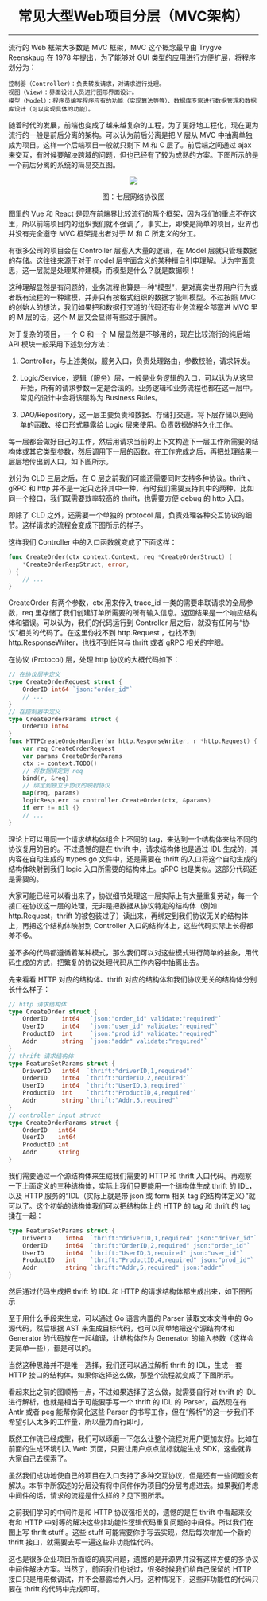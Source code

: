 <center><h1>常见大型Web项目分层（MVC架构）</h1></center>

---

流行的 Web 框架大多数是 MVC 框架，MVC 这个概念最早由 Trygve Reenskaug 在 1978 年提出，为了能够对 GUI 类型的应用进行方便扩展，将程序划分为：

```
控制器（Controller）：负责转发请求，对请求进行处理。
视图（View）：界面设计人员进行图形界面设计。
模型（Model）：程序员编写程序应有的功能（实现算法等等）、数据库专家进行数据管理和数据库设计（可以实现具体的功能）。
```

随着时代的发展，前端也变成了越来越复杂的工程，为了更好地工程化，现在更为流行的一般是前后分离的架构。可以认为前后分离是把 V 层从 MVC 中抽离单独成为项目。这样一个后端项目一般就只剩下 M 和 C 层了。前后端之间通过 ajax 来交互，有时候要解决跨域的问题，但也已经有了较为成熟的方案。下图所示的是一个前后分离的系统的简易交互图。

<div align=center> 
    <img src="img/10-网络编程/17-常见大型Web项目分层（MVC架构）/简易交互图.gif"/> 
    <p>图：七层网络协议图</p>
</div>

图里的 Vue 和 React 是现在前端界比较流行的两个框架，因为我们的重点不在这里，所以前端项目内的组织我们就不强调了。事实上，即使是简单的项目，业界也并没有完全遵守 MVC 框架提出者对于 M 和 C 所定义的分工。

有很多公司的项目会在 Controller 层塞入大量的逻辑，在 Model 层就只管理数据的存储。这往往来源于对于 model 层字面含义的某种擅自引申理解。认为字面意思，这一层就是处理某种建模，而模型是什么？就是数据呗！

这种理解显然是有问题的，业务流程也算是一种“模型”，是对真实世界用户行为或者既有流程的一种建模，并非只有按格式组织的数据才能叫模型。不过按照 MVC 的创始人的想法，我们如果把和数据打交道的代码还有业务流程全部塞进 MVC 里的 M 层的话，这个 M 层又会显得有些过于臃肿。

对于复杂的项目，一个 C 和一个 M 层显然是不够用的，现在比较流行的纯后端 API 模块一般采用下述划分方法：

1. Controller，与上述类似，服务入口，负责处理路由，参数校验，请求转发。

2. Logic/Service，逻辑（服务）层，一般是业务逻辑的入口，可以认为从这里开始，所有的请求参数一定是合法的。业务逻辑和业务流程也都在这一层中。常见的设计中会将该层称为 Business Rules。

3. DAO/Repository，这一层主要负责和数据、存储打交道。将下层存储以更简单的函数、接口形式暴露给 Logic 层来使用。负责数据的持久化工作。

每一层都会做好自己的工作，然后用请求当前的上下文构造下一层工作所需要的结构体或其它类型参数，然后调用下一层的函数。在工作完成之后，再把处理结果一层层地传出到入口，如下图所示。

划分为 CLD 三层之后，在 C 层之前我们可能还需要同时支持多种协议。thrift 、gRPC 和 http 并不是一定只选择其中一种，有时我们需要支持其中的两种，比如同一个接口，我们既需要效率较高的 thrift，也需要方便 debug 的 http 入口。

即除了 CLD 之外，还需要一个单独的 protocol 层，负责处理各种交互协议的细节。这样请求的流程会变成下图所示的样子。

这样我们 Controller 中的入口函数就变成了下面这样：

```go
func CreateOrder(ctx context.Context, req *CreateOrderStruct) (
    *CreateOrderRespStruct, error,
) {
    // ...
}
```

CreateOrder 有两个参数，ctx 用来传入 trace_id 一类的需要串联请求的全局参数，req 里存储了我们创建订单所需要的所有输入信息。返回结果是一个响应结构体和错误。可以认为，我们的代码运行到 Controller 层之后，就没有任何与“协议”相关的代码了。在这里你找不到 http.Request ，也找不到 http.ResponseWriter，也找不到任何与 thrift 或者 gRPC 相关的字眼。

在协议 (Protocol) 层，处理 http 协议的大概代码如下：

```go
// 在协议层中定义
type CreateOrderRequest struct {
    OrderID int64 `json:"order_id"`
    // ...
}
// 在控制器中定义
type CreateOrderParams struct {
    OrderID int64
}
func HTTPCreateOrderHandler(wr http.ResponseWriter, r *http.Request) {
    var req CreateOrderRequest
    var params CreateOrderParams
    ctx := context.TODO()
    // 将数据绑定到 req
    bind(r, &req)
    // 绑定到独立于协议的映射协议
    map(req, params)
    logicResp,err := controller.CreateOrder(ctx, &params)
    if err != nil {}
    // ...
}
```

理论上可以用同一个请求结构体组合上不同的 tag，来达到一个结构体来给不同的协议复用的目的。不过遗憾的是在 thrift 中，请求结构体也是通过 IDL 生成的，其内容在自动生成的 ttypes.go 文件中，还是需要在 thrift 的入口将这个自动生成的结构体映射到我们 logic 入口所需要的结构体上。gRPC 也是类似。这部分代码还是需要的。

大家可能已经可以看出来了，协议细节处理这一层实际上有大量重复劳动，每一个接口在协议这一层的处理，无非是把数据从协议特定的结构体（例如 http.Request，thrift 的被包装过了）读出来，再绑定到我们协议无关的结构体上，再把这个结构体映射到 Controller 入口的结构体上，这些代码实际上长得都差不多。

差不多的代码都遵循着某种模式，那么我们可以对这些模式进行简单的抽象，用代码生成的方式，把繁复的协议处理代码从工作内容中抽离出去。

先来看看 HTTP 对应的结构体、thrift 对应的结构体和我们协议无关的结构体分别长什么样子：

```go
// http 请求结构体
type CreateOrder struct {
    OrderID    int64   `json:"order_id" validate:"required"`
    UserID     int64   `json:"user_id" validate:"required"`
    ProductID  int     `json:"prod_id" validate:"required"`
    Addr       string  `json:"addr" validate:"required"`
}
// thrift 请求结构体
type FeatureSetParams struct {
    DriverID   int64  `thrift:"driverID,1,required"`
    OrderID    int64  `thrift:"OrderID,2,required"`
    UserID     int64  `thrift:"UserID,3,required"`
    ProductID  int    `thrift:"ProductID,4,required"`
    Addr       string `thrift:"Addr,5,required"`
}
// controller input struct
type CreateOrderParams struct {
    OrderID   int64
    UserID    int64
    ProductID int
    Addr      string
}
```

我们需要通过一个源结构体来生成我们需要的 HTTP 和 thrift 入口代码。再观察一下上面定义的三种结构体，实际上我们只要能用一个结构体生成 thrift 的 IDL，以及 HTTP 服务的“IDL（实际上就是带 json 或 form 相关 tag 的结构体定义）”就可以了。这个初始的结构体我们可以把结构体上的 HTTP 的 tag 和 thrift 的 tag 揉在一起：

```go
type FeatureSetParams struct {
    DriverID    int64  `thrift:"driverID,1,required" json:"driver_id"`
    OrderID     int64  `thrift:"OrderID,2,required" json:"order_id"`
    UserID      int64  `thrift:"UserID,3,required" json:"user_id"`
    ProductID   int    `thrift:"ProductID,4,required" json:"prod_id"`
    Addr        string `thrift:"Addr,5,required" json:"addr"`
}
```

然后通过代码生成把 thrift 的 IDL 和 HTTP 的请求结构体都生成出来，如下图所示

至于用什么手段来生成，可以通过 Go 语言内置的 Parser 读取文本文件中的 Go 源代码，然后根据 AST 来生成目标代码，也可以简单地把这个源结构体和 Generator 的代码放在一起编译，让结构体作为 Generator 的输入参数（这样会更简单一些），都是可以的。

当然这种思路并不是唯一选择，我们还可以通过解析 thrift 的 IDL，生成一套 HTTP 接口的结构体。如果你选择这么做，那整个流程就变成了下图所示。

看起来比之前的图顺畅一点，不过如果选择了这么做，就需要自行对 thrift 的 IDL 进行解析，也就是相当于可能要手写一个 thrift 的 IDL 的 Parser，虽然现在有 Antlr 或者 peg 能帮你简化这些 Parser 的书写工作，但在“解析”的这一步我们不希望引入太多的工作量，所以量力而行即可。

既然工作流已经成型，我们可以琢磨一下怎么让整个流程对用户更加友好。比如在前面的生成环境引入 Web 页面，只要让用户点点鼠标就能生成 SDK，这些就靠大家自己去探索了。

虽然我们成功地使自己的项目在入口支持了多种交互协议，但是还有一些问题没有解决。本节中所叙述的分层没有将中间件作为项目的分层考虑进去。如果我们考虑中间件的话，请求的流程是什么样的？见下图所示。

之前我们学习的中间件是和 HTTP 协议强相关的，遗憾的是在 thrift 中看起来没有和 HTTP 中对等的解决这些非功能性逻辑代码重复问题的中间件。所以我们在图上写 thrift stuff 。这些 stuff 可能需要你手写去实现，然后每次增加一个新的 thrift 接口，就需要去写一遍这些非功能性代码。

这也是很多企业项目所面临的真实问题，遗憾的是开源界并没有这样方便的多协议中间件解决方案。当然了，前面我们也说过，很多时候我们给自己保留的 HTTP 接口只是用来做调试，并不会暴露给外人用。这种情况下，这些非功能性的代码只要在 thrift 的代码中完成即可。
